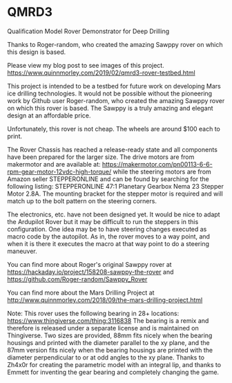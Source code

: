 # QMRD3
Qualification Model Rover Demonstrator for Deep Drilling

Thanks to Roger-random, who created the amazing Sawppy rover on which this design is based.

Please view my blog post to see images of this project. https://www.quinnmorley.com/2019/02/qmrd3-rover-testbed.html
      
This project is intended to be a testbed for future work on developing Mars ice drilling technologies. It would not be possible 
without the pioneering work by Github user Roger-random, who created the amazing Sawppy rover on which this rover is based. 
The Sawppy is a truly amazing and elegant design at an affordable price.

Unfortunately, this rover is not cheap. The wheels are around $100 each to print. 

The Rover Chassis has reached a release-ready state and all components have been prepared for the larger size. The drive motors are 
from makermotor and are available at: https://makermotor.com/pn00113-6-6-rpm-gear-motor-12vdc-high-torque/ 
while the steering motors are from Amazon seller STEPPERONLINE and can be found by searching for the following listing:
STEPPERONLINE 47:1 Planetary Gearbox Nema 23 Stepper Motor 2.8A. The mounting bracket for the stepper motor is required and will match up
to the bolt pattern on the steering corners. 

The electronics, etc. have not been designed yet. It would be nice to adapt the Ardupilot Rover but it may be difficult to run the steppers
in this configuration. One idea may be to have steering changes executed as macro code by the autopilot. As in, the rover moves to a way 
point, and when it is there it executes the macro at that way point to do a steering maneuver. 

You can find more about Roger's original Sawppy rover at https://hackaday.io/project/158208-sawppy-the-rover 
and https://github.com/Roger-random/Sawppy_Rover

You can find more about the Mars Drilling Project at http://www.quinnmorley.com/2018/09/the-mars-drilling-project.html

Note: This rover uses the following bearing in 28+ locations: https://www.thingiverse.com/thing:3116838
      The bearing is a remix and therefore is released under a separate license and is maintained on Thingiverse. Two sizes are provided,
      88mm fits nicely when the bearing housings and printed with the diameter parallel to the xy plane, and the 87mm version fits nicely
      when the bearing housings are printed with the diameter perpendicular to or at odd angles to the xy plane. 
      Thanks to Zh4x0r for creating the parametric model with an integral lip, and thanks to Emmett for inventing 
      the gear bearing and completely changing the game.
